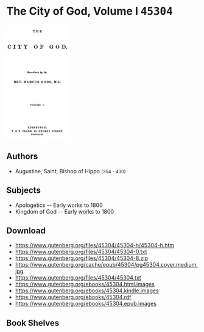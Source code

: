 # The City of God, Volume I <kbd>45304</kbd>

![](./cover.medium.jpg "")

## Authors


 - Augustine, Saint, Bishop of Hippo <small>(354 - 430)</small>

## Subjects


 - Apologetics -- Early works to 1800
 - Kingdom of God -- Early works to 1800

## Download


 - https://www.gutenberg.org/files/45304/45304-h/45304-h.htm
 - https://www.gutenberg.org/files/45304/45304-0.txt
 - https://www.gutenberg.org/files/45304/45304-8.zip
 - https://www.gutenberg.org/cache/epub/45304/pg45304.cover.medium.jpg
 - https://www.gutenberg.org/files/45304/45304.txt
 - https://www.gutenberg.org/ebooks/45304.html.images
 - https://www.gutenberg.org/ebooks/45304.kindle.images
 - https://www.gutenberg.org/ebooks/45304.rdf
 - https://www.gutenberg.org/ebooks/45304.epub.images

## Book Shelves


